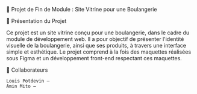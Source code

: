 📄 Projet de Fin de Module : Site Vitrine pour une Boulangerie

🥖 Présentation du Projet

Ce projet est un site vitrine conçu pour une boulangerie, dans le cadre du module de développement web. Il a pour objectif de présenter l'identité visuelle de la boulangerie, ainsi que ses produits, à travers une interface simple et esthétique. Le projet comprend à la fois des maquettes réalisées sous Figma et un développement front-end respectant ces maquettes.

👥 Collaborateurs

    Louis Potdevin – 
    Amin Mito – 
